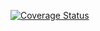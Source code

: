 [![Coverage Status](https://coveralls.io/repos/github/depazjose/localstack/badge.svg?branch=main)](https://coveralls.io/github/depazjose/localstack?branch=main)
